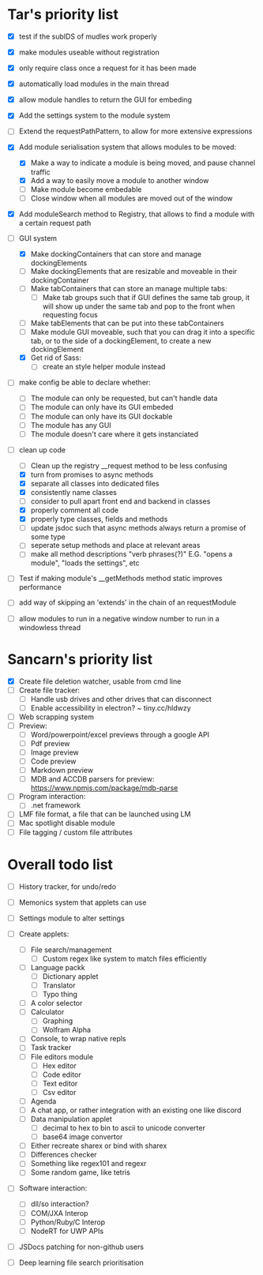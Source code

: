 # Tar's priority list

-   [x] test if the subIDS of mudles work properly
-   [x] make modules useable without registration
-   [x] only require class once a request for it has been made
-   [x] automatically load modules in the main thread
-   [x] allow module handles to return the GUI for embeding
-   [x] Add the settings system to the module system
-   [ ] Extend the requestPathPattern, to allow for more extensive expressions
-   [x] Add module serialisation system that allows modules to be moved:

    -   [x] Make a way to indicate a module is being moved, and pause channel traffic
    -   [x] Add a way to easily move a module to another window
    -   [ ] Make module become embedable
    -   [ ] Close window when all modules are moved out of the window

-   [x] Add moduleSearch method to Registry, that allows to find a module with a certain request path

*   [ ] GUI system

    -   [x] Make dockingContainers that can store and manage dockingElements
    -   [ ] Make dockingElements that are resizable and moveable in their dockingContainer
    -   [ ] Make tabContainers that can store an manage multiple tabs:
        -   [ ] Make tab groups such that if GUI defines the same tab group, it will show up under the same tab and pop to the front when requesting focus
    -   [ ] Make tabElements that can be put into these tabContainers
    -   [ ] Make module GUI moveable, such that you can drag it into a specific tab, or to the side of a dockingElement, to create a new dockingElement
    -   [x] Get rid of Sass:
        -   [ ] create an style helper module instead

*   [ ] make config be able to declare whether:
    -   [ ] The module can only be requested, but can't handle data
    -   [ ] The module can only have its GUI embeded
    -   [ ] The module can only have its GUI dockable
    -   [ ] The module has any GUI
    -   [ ] The module doesn't care where it gets instanciated
*   [ ] clean up code
    -   [ ] Clean up the registry \_\_request method to be less confusing
    -   [x] turn from promises to async methods
    -   [x] separate all classes into dedicated files
    -   [x] consistently name classes
    -   [ ] consider to pull apart front end and backend in classes
    -   [x] properly comment all code
    -   [x] properly type classes, fields and methods
    -   [ ] update jsdoc such that async methods always return a promise of some type
    -   [ ] seperate setup methods and place at relevant areas
    -   [ ] make all method descriptions "verb phrases(?)" E.G. "opens a module", "loads the settings", etc
*   [ ] Test if making module's \_\_getMethods method static improves performance
*   [ ] add way of skipping an 'extends' in the chain of an requestModule
*   [ ] allow modules to run in a negative window number to run in a windowless thread

# Sancarn's priority list

-   [x] Create file deletion watcher, usable from cmd line
-   [ ] Create file tracker:
    -   [ ] Handle usb drives and other drives that can disconnect
    -   [ ] Enable accessibility in electron? ~ tiny.cc/hldwzy
-   [ ] Web scrapping system
-   [ ] Preview:
    -   [ ] Word/powerpoint/excel previews through a google API
    -   [ ] Pdf preview
    -   [ ] Image preview
    -   [ ] Code preview
    -   [ ] Markdown preview
    -   [ ] MDB and ACCDB parsers for preview: https://www.npmjs.com/package/mdb-parse
-   [ ] Program interaction:
    -   [ ] .net framework
-   [ ] LMF file format, a file that can be launched using LM
-   [ ] Mac spotlight disable module
-   [ ] File tagging / custom file attributes

# Overall todo list

-   [ ] History tracker, for undo/redo
-   [ ] Memonics system that applets can use
-   [ ] Settings module to alter settings

-   [ ] Create applets:
    -   [ ] File search/management
        -   [ ] Custom regex like system to match files efficiently
    -   [ ] Language packk
        -   [ ] Dictionary applet
        -   [ ] Translator
        -   [ ] Typo thing
    -   [ ] A color selector
    -   [ ] Calculator
        -   [ ] Graphing
        -   [ ] Wolfram Alpha
    -   [ ] Console, to wrap native repls
    -   [ ] Task tracker
    -   [ ] File editors module
        -   [ ] Hex editor
        -   [ ] Code editor
        -   [ ] Text editor
        -   [ ] Csv editor
    -   [ ] Agenda
    -   [ ] A chat app, or rather integration with an existing one like discord
    -   [ ] Data manipulation applet
        -   [ ] decimal to hex to bin to ascii to unicode converter
        -   [ ] base64 image convertor
    -   [ ] Either recreate sharex or bind with sharex
    -   [ ] Differences checker
    -   [ ] Something like regex101 and regexr
    -   [ ] Some random game, like tetris
-   [ ] Software interaction:
    -   [ ] dll/so interaction?
    -   [ ] COM/JXA Interop
    -   [ ] Python/Ruby/C Interop
    -   [ ] NodeRT for UWP APIs
-   [ ] JSDocs patching for non-github users
-   [ ] Deep learning file search prioritisation
